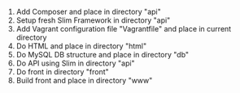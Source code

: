 1. Add Composer and place in directory "api"
2. Setup fresh Slim Framework in directory "api"
2. Add Vagrant configuration file "Vagrantfile" and place in current directory
3. Do HTML and place in directory "html"
4. Do MySQL DB structure and place in directory "db"
5. Do API using Slim in directory "api"
6. Do front in directory "front"
7. Build front and place in directory "www"
